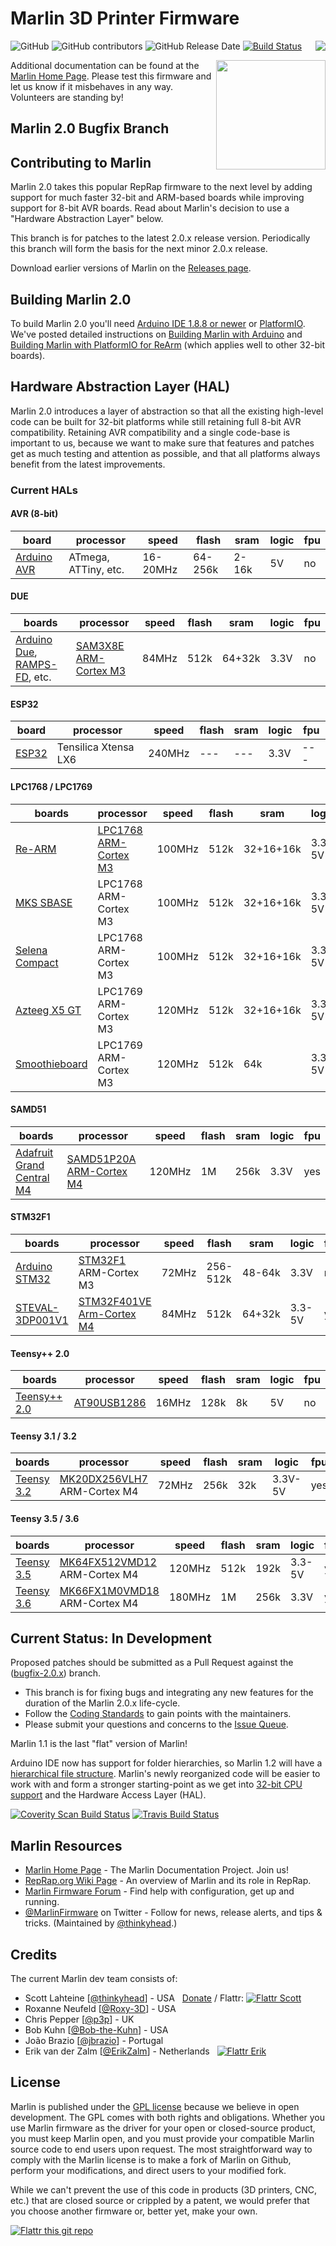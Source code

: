 # Marlin 3D Printer Firmware
<img align="right" src="../../raw/1.1.x/buildroot/share/pixmaps/logo/marlin-250.png" />

![GitHub](https://img.shields.io/github/license/marlinfirmware/marlin.svg)
![GitHub contributors](https://img.shields.io/github/contributors/marlinfirmware/marlin.svg)
![GitHub Release Date](https://img.shields.io/github/release-date/marlinfirmware/marlin.svg)
[![Build Status](https://github.com/MarlinFirmware/Marlin/workflows/CI/badge.svg?branch=bugfix-2.0.x)](https://github.com/MarlinFirmware/Marlin/actions)

<img align="right" width=175 src="buildroot/share/pixmaps/logo/marlin-250.png" />

Additional documentation can be found at the [Marlin Home Page](https://marlinfw.org/).
Please test this firmware and let us know if it misbehaves in any way. Volunteers are standing by!

## Marlin 2.0 Bugfix Branch

## Contributing to Marlin

Marlin 2.0 takes this popular RepRap firmware to the next level by adding support for much faster 32-bit and ARM-based boards while improving support for 8-bit AVR boards. Read about Marlin's decision to use a "Hardware Abstraction Layer" below.

This branch is for patches to the latest 2.0.x release version. Periodically this branch will form the basis for the next minor 2.0.x release.

Download earlier versions of Marlin on the [Releases page](https://github.com/MarlinFirmware/Marlin/releases).

## Building Marlin 2.0

To build Marlin 2.0 you'll need [Arduino IDE 1.8.8 or newer](https://www.arduino.cc/en/main/software) or [PlatformIO](http://docs.platformio.org/en/latest/ide.html#platformio-ide). We've posted detailed instructions on [Building Marlin with Arduino](https://marlinfw.org/docs/basics/install_arduino.html) and [Building Marlin with PlatformIO for ReArm](https://marlinfw.org/docs/basics/install_rearm.html) (which applies well to other 32-bit boards).

## Hardware Abstraction Layer (HAL)

Marlin 2.0 introduces a layer of abstraction so that all the existing high-level code can be built for 32-bit platforms while still retaining full 8-bit AVR compatibility. Retaining AVR compatibility and a single code-base is important to us, because we want to make sure that features and patches get as much testing and attention as possible, and that all platforms always benefit from the latest improvements.

### Current HALs

  #### AVR (8-bit)

  board|processor|speed|flash|sram|logic|fpu
  ----|---------|-----|-----|----|-----|---
  [Arduino AVR](https://www.arduino.cc/)|ATmega, ATTiny, etc.|16-20MHz|64-256k|2-16k|5V|no

  #### DUE

  boards|processor|speed|flash|sram|logic|fpu
  ----|---------|-----|-----|----|-----|---
  [Arduino Due](https://www.arduino.cc/en/Guide/ArduinoDue), [RAMPS-FD](http://www.reprap.org/wiki/RAMPS-FD), etc.|[SAM3X8E ARM-Cortex M3](http://www.microchip.com/wwwproducts/en/ATsam3x8e)|84MHz|512k|64+32k|3.3V|no

  #### ESP32

  board|processor|speed|flash|sram|logic|fpu
  ----|---------|-----|-----|----|-----|---
  [ESP32](https://www.espressif.com/en/products/hardware/esp32/overview)|Tensilica Xtensa LX6|240MHz|---|---|3.3V|---

  #### LPC1768 / LPC1769

  boards|processor|speed|flash|sram|logic|fpu
  ----|---------|-----|-----|----|-----|---
  [Re-ARM](https://www.kickstarter.com/projects/1245051645/re-arm-for-ramps-simple-32-bit-upgrade)|[LPC1768 ARM-Cortex M3](http://www.nxp.com/products/microcontrollers-and-processors/arm-based-processors-and-mcus/lpc-cortex-m-mcus/lpc1700-cortex-m3/512kb-flash-64kb-sram-ethernet-usb-lqfp100-package:LPC1768FBD100)|100MHz|512k|32+16+16k|3.3-5V|no
  [MKS SBASE](http://forums.reprap.org/read.php?13,499322)|LPC1768 ARM-Cortex M3|100MHz|512k|32+16+16k|3.3-5V|no
  [Selena Compact](https://github.com/Ales2-k/Selena)|LPC1768 ARM-Cortex M3|100MHz|512k|32+16+16k|3.3-5V|no
  [Azteeg X5 GT](https://www.panucatt.com/azteeg_X5_GT_reprap_3d_printer_controller_p/ax5gt.htm)|LPC1769 ARM-Cortex M3|120MHz|512k|32+16+16k|3.3-5V|no
  [Smoothieboard](http://reprap.org/wiki/Smoothieboard)|LPC1769 ARM-Cortex M3|120MHz|512k|64k|3.3-5V|no

  #### SAMD51

  boards|processor|speed|flash|sram|logic|fpu
  ----|---------|-----|-----|----|-----|---
  [Adafruit Grand Central M4](https://www.adafruit.com/product/4064)|[SAMD51P20A ARM-Cortex M4](https://www.microchip.com/wwwproducts/en/ATSAMD51P20A)|120MHz|1M|256k|3.3V|yes

  #### STM32F1

  boards|processor|speed|flash|sram|logic|fpu
  ----|---------|-----|-----|----|-----|---
  [Arduino STM32](https://github.com/rogerclarkmelbourne/Arduino_STM32)|[STM32F1](https://www.st.com/en/microcontrollers-microprocessors/stm32f103.html) ARM-Cortex M3|72MHz|256-512k|48-64k|3.3V|no
  [STEVAL-3DP001V1](http://www.st.com/en/evaluation-tools/steval-3dp001v1.html)|[STM32F401VE Arm-Cortex M4](http://www.st.com/en/microcontrollers/stm32f401ve.html)|84MHz|512k|64+32k|3.3-5V|yes

  #### Teensy++ 2.0

  boards|processor|speed|flash|sram|logic|fpu
  ----|---------|-----|-----|----|-----|---
  [Teensy++ 2.0](http://www.microchip.com/wwwproducts/en/AT90USB1286)|[AT90USB1286](http://www.microchip.com/wwwproducts/en/AT90USB1286)|16MHz|128k|8k|5V|no

  #### Teensy 3.1 / 3.2

  boards|processor|speed|flash|sram|logic|fpu
  ----|---------|-----|-----|----|-----|---
  [Teensy 3.2](https://www.pjrc.com/store/teensy32.html)|[MK20DX256VLH7](https://www.mouser.com/ProductDetail/NXP-Freescale/MK20DX256VLH7) ARM-Cortex M4|72MHz|256k|32k|3.3V-5V|yes

  #### Teensy 3.5 / 3.6

  boards|processor|speed|flash|sram|logic|fpu
  ----|---------|-----|-----|----|-----|---
  [Teensy 3.5](https://www.pjrc.com/store/teensy35.html)|[MK64FX512VMD12](https://www.mouser.com/ProductDetail/NXP-Freescale/MK64FX512VMD12) ARM-Cortex M4|120MHz|512k|192k|3.3-5V|yes
  [Teensy 3.6](https://www.pjrc.com/store/teensy36.html)|[MK66FX1M0VMD18](https://www.mouser.com/ProductDetail/NXP-Freescale/MK66FX1M0VMD18) ARM-Cortex M4|180MHz|1M|256k|3.3V|yes

## Current Status: In Development

Proposed patches should be submitted as a Pull Request against the ([bugfix-2.0.x](https://github.com/MarlinFirmware/Marlin/tree/bugfix-2.0.x)) branch.

- This branch is for fixing bugs and integrating any new features for the duration of the Marlin 2.0.x life-cycle.
- Follow the [Coding Standards](https://marlinfw.org/docs/development/coding_standards.html) to gain points with the maintainers.
- Please submit your questions and concerns to the [Issue Queue](https://github.com/MarlinFirmware/Marlin/issues).

Marlin 1.1 is the last "flat" version of Marlin!

Arduino IDE now has support for folder hierarchies, so Marlin 1.2 will have a [hierarchical file structure](https://github.com/MarlinFirmware/Marlin/tree/breakup-marlin-idea). Marlin's newly reorganized code will be easier to work with and form a stronger starting-point as we get into [32-bit CPU support](https://github.com/MarlinFirmware/Marlin/tree/32-Bit-RCBugFix-new) and the Hardware Access Layer (HAL).

[![Coverity Scan Build Status](https://scan.coverity.com/projects/2224/badge.svg)](https://scan.coverity.com/projects/2224)
[![Travis Build Status](https://travis-ci.org/MarlinFirmware/Marlin.svg)](https://travis-ci.org/MarlinFirmware/Marlin)

## Marlin Resources

- [Marlin Home Page](http://marlinfw.org/) - The Marlin Documentation Project. Join us!
- [RepRap.org Wiki Page](http://reprap.org/wiki/Marlin) - An overview of Marlin and its role in RepRap.
- [Marlin Firmware Forum](http://forums.reprap.org/list.php?415) - Find help with configuration, get up and running.
- [@MarlinFirmware](https://twitter.com/MarlinFirmware) on Twitter - Follow for news, release alerts, and tips & tricks. (Maintained by [@thinkyhead](https://github.com/thinkyhead).)

## Credits

The current Marlin dev team consists of:

 - Scott Lahteine [[@thinkyhead](https://github.com/thinkyhead)] - USA &nbsp; [Donate](http://www.thinkyhead.com/donate-to-marlin) / Flattr: [![Flattr Scott](http://api.flattr.com/button/flattr-badge-small.png)](https://flattr.com/submit/auto?user_id=thinkyhead&url=https://github.com/MarlinFirmware/Marlin&title=Marlin&language=&tags=github&category=software)
 - Roxanne Neufeld [[@Roxy-3D](https://github.com/Roxy-3D)] - USA
 - Chris Pepper [[@p3p](https://github.com/p3p)] - UK
 - Bob Kuhn [[@Bob-the-Kuhn](https://github.com/Bob-the-Kuhn)] - USA
 - João Brazio [[@jbrazio](https://github.com/jbrazio)] - Portugal
 - Erik van der Zalm [[@ErikZalm](https://github.com/ErikZalm)] - Netherlands &nbsp; [![Flattr Erik](http://api.flattr.com/button/flattr-badge-large.png)](https://flattr.com/submit/auto?user_id=ErikZalm&url=https://github.com/MarlinFirmware/Marlin&title=Marlin&language=&tags=github&category=software)

## License

Marlin is published under the [GPL license](https://github.com/COPYING.md) because we believe in open development. The GPL comes with both rights and obligations. Whether you use Marlin firmware as the driver for your open or closed-source product, you must keep Marlin open, and you must provide your compatible Marlin source code to end users upon request. The most straightforward way to comply with the Marlin license is to make a fork of Marlin on Github, perform your modifications, and direct users to your modified fork.

While we can't prevent the use of this code in products (3D printers, CNC, etc.) that are closed source or crippled by a patent, we would prefer that you choose another firmware or, better yet, make your own.

[![Flattr this git repo](http://api.flattr.com/button/flattr-badge-large.png)](https://flattr.com/submit/auto?user_id=ErikZalm&url=https://github.com/MarlinFirmware/Marlin&title=Marlin&language=&tags=github&category=software)

